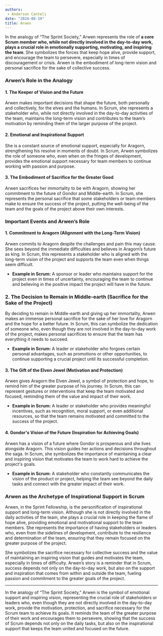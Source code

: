 ```yaml
---
authors:
 - Anderson Canteli
date: "2024-08-19"
title: Arwen
---
```


In the analogy of “The Sprint Society,” Arwen represents the role of **a core Scrum member who, while not directly involved in the day-to-day work, plays a crucial role in emotionally supporting, motivating, and inspiring the team**. She symbolizes the forces that keep hope alive, provide support, and encourage the team to persevere, especially in times of discouragement or crisis. Arwen is the embodiment of long-term vision and personal sacrifice for the sake of collective success.


<!--more-->

### **Arwen’s Role in the Analogy**

#### **1. The Keeper of Vision and the Future**
Arwen makes important decisions that shape the future, both personally and collectively, for the elves and the humans. In Scrum, she represents a stakeholder who, while not directly involved in the day-to-day activities of the team, maintains the long-term vision and contributes to the team’s motivation by reminding them of the larger purpose of the project.

#### **2. Emotional and Inspirational Support**
She is a constant source of emotional support, especially for Aragorn, strengthening his resolve in moments of doubt. In Scrum, Arwen symbolizes the role of someone who, even when on the fringes of development, provides the emotional support necessary for team members to continue working with passion and purpose.

#### **3. The Embodiment of Sacrifice for the Greater Good**
Arwen sacrifices her immortality to be with Aragorn, showing her commitment to the future of Gondor and Middle-earth. In Scrum, she represents the personal sacrifice that some stakeholders or team members make to ensure the success of the project, putting the well-being of the team and the goals of the project above their own interests.


### **Important Events and Arwen’s Role**

#### **1. Commitment to Aragorn (Alignment with the Long-Term Vision)**
Arwen commits to Aragorn despite the challenges and pain this may cause. She sees beyond the immediate difficulties and believes in Aragorn’s future as king. In Scrum, this represents a stakeholder who is aligned with the long-term vision of the project and supports the team even when things seem difficult.

- **Example in Scrum:** A sponsor or leader who maintains support for the project even in times of uncertainty, encouraging the team to continue and believing in the positive impact the project will have in the future.

### **2. The Decision to Remain in Middle-earth (Sacrifice for the Sake of the Project)**
By deciding to remain in Middle-earth and giving up her immortality, Arwen makes an immense personal sacrifice for the sake of her love for Aragorn and the hope for a better future. In Scrum, this can symbolize the dedication of someone who, even though they are not involved in the day-to-day work of the project, makes personal sacrifices to ensure that the team has everything it needs to succeed.

- **Example in Scrum:** A leader or stakeholder who forgoes certain personal advantages, such as promotions or other opportunities, to continue supporting a crucial project until its successful completion.

#### **3. The Gift of the Elven Jewel (Motivation and Protection)**
Arwen gives Aragorn the Elven Jewel, a symbol of protection and hope, to remind him of the greater purpose of his journey. In Scrum, this can represent gestures or interventions that keep the team motivated and focused, reminding them of the value and impact of their work.

- **Example in Scrum:** A leader or stakeholder who provides meaningful incentives, such as recognition, moral support, or even additional resources, so that the team remains motivated and committed to the success of the project.

#### **4. Gondor's Vision of the Future (Inspiration for Achieving Goals)**
Arwen has a vision of a future where Gondor is prosperous and she lives alongside Aragorn. This vision guides her actions and decisions throughout the saga. In Scrum, she symbolizes the importance of maintaining a clear and inspiring vision that motivates the team to work hard to achieve the project's goals.

- **Example in Scrum:** A stakeholder who constantly communicates the vision of the product or project, helping the team see beyond the daily tasks and connect with the greater impact of their work.

### **Arwen as the Archetype of Inspirational Support in Scrum**

Arwen, in the Sprint Fellowship, is the personification of inspirational support and long-term vision. Although she is not directly involved in the daily activities of the team, she plays a crucial role in keeping the flame of hope alive, providing emotional and motivational support to the team members. She represents the importance of having stakeholders or leaders who, even from the sidelines of development, contribute to the resilience and determination of the team, ensuring that they remain focused on the greater purpose of the project.

She symbolizes the sacrifice necessary for collective success and the value of maintaining an inspiring vision that guides and motivates the team, especially in times of difficulty. Arwen’s story is a reminder that in Scrum, success depends not only on the day-to-day work, but also on the support and inspiration that comes from within and outside the team, fueling passion and commitment to the greater goals of the project.

---

In the analogy of “The Sprint Society,” Arwen is the symbol of emotional support and inspiring vision, representing the crucial role of stakeholders or leaders who, even though they are not directly involved in the day-to-day work, provide the motivation, protection, and sacrifice necessary for the Scrum team to achieve its goals. It reminds the team of the greater purpose of their work and encourages them to persevere, showing that the success of Scrum depends not only on the daily tasks, but also on the inspirational support that keeps the team united and focused on the future.